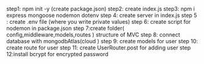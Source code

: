 step1: npm init -y (create package.json)
step2: create index.js
step3: npm i express mongoose nodemon dotenv
step 4: create server in  index.js
step 5 : create .env file (where you write private values)
step 6: create script for nodemon in package.json
step 7:create folder( config,middleware,models,routes ) structure of MVC 
step 8: connect database with mongodbAtlas(cloud )
step 9: create models for user
step 10: create route for user
step 11: create UserRouter.post for adding user
step 12:install bcrypt  for encrypted password
